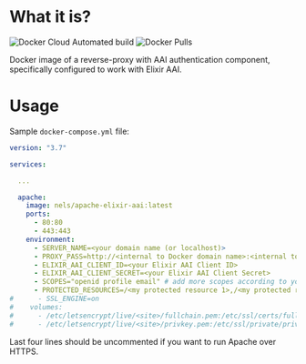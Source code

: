 # What it is?
![Docker Cloud Automated build](https://img.shields.io/docker/cloud/automated/nels/apache-elixir-aai)
![Docker Pulls](https://img.shields.io/docker/pulls/nels/apache-elixir-aai)

Docker image of a reverse-proxy with AAI authentication component, specifically configured to work with Elixir AAI.

# Usage

Sample `docker-compose.yml` file:

```yaml
version: "3.7"

services:

  ...

  apache:
    image: nels/apache-elixir-aai:latest
    ports:
      - 80:80
      - 443:443
    environment:
      - SERVER_NAME=<your domain name (or localhost)>
      - PROXY_PASS=http://<internal to Docker domain name>:<internal to Docker port>/
      - ELIXIR_AAI_CLIENT_ID=<your Elixir AAI Client ID>
      - ELIXIR_AAI_CLIENT_SECRET=<your Elixir AAI Client Secret>
      - SCOPES="openid profile email" # add more scopes according to your Elixir AAI Client configuration
      - PROTECTED_RESOURCES=/<my protected resource 1>,/<my protected resource 2>
#      - SSL_ENGINE=on
#    volumes:
#      - /etc/letsencrypt/live/<site>/fullchain.pem:/etc/ssl/certs/fullchain.pem
#      - /etc/letsencrypt/live/<site>/privkey.pem:/etc/ssl/private/privkey.pem

```

Last four lines should be uncommented if you want to run Apache over HTTPS.
